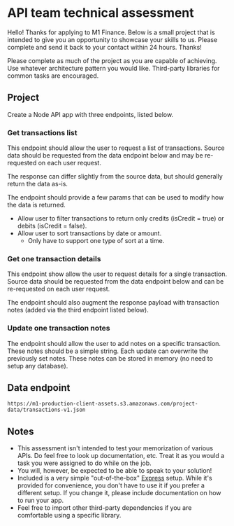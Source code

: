 # API team technical assessment

Hello! Thanks for applying to M1 Finance. Below is a small project that is intended to give you an opportunity to showcase your skills to us. Please complete and send it back to your contact within 24 hours. Thanks!

Please complete as much of the project as you are capable of achieving. Use whatever architecture pattern you would like. Third-party libraries for common tasks are encouraged.

## Project

Create a Node API app with three endpoints, listed below.

### Get transactions list

This endpoint should allow the user to request a list of transactions. Source data should be requested from the data endpoint below and may be re-requested on each user request.

The response can differ slightly from the source data, but should generally return the data as-is.

The endpoint should provide a few params that can be used to modify how the data is returned.

- Allow user to filter transactions to return only credits (isCredit = true) or debits (isCredit = false).
- Allow user to sort transactions by date or amount.
  - Only have to support one type of sort at a time.

### Get one transaction details

This endpoint show allow the user to request details for a single transaction. Source data should be requested from the data endpoint below and can be re-requested on each user request.

The endpoint should also augment the response payload with transaction notes (added via the third endpoint listed below).

### Update one transaction notes

The endpoint should allow the user to add notes on a specific transaction. These notes should be a simple string. Each update can overwrite the previously set notes. These notes can be stored in memory (no need to setup any database).

## Data endpoint

```
https://m1-production-client-assets.s3.amazonaws.com/project-data/transactions-v1.json
```

## Notes

- This assessment isn't intended to test your memorization of various APIs. Do feel free to look up documentation, etc. Treat it as you would a task you were assigned to do while on the job.
- You will, however, be expected to be able to speak to your solution!
- Included is a very simple "out-of-the-box" [Express](https://expressjs.com/) setup. While it's provided for convenience, you don't have to use it if you prefer a different setup. If you change it, please include documentation on how to run your app.
- Feel free to import other third-party dependencies if you are comfortable using a specific library.
